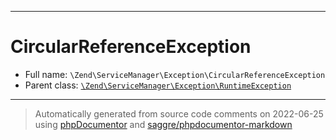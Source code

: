 ***

# CircularReferenceException

* Full name: `\Zend\ServiceManager\Exception\CircularReferenceException`
* Parent class: [`\Zend\ServiceManager\Exception\RuntimeException`](./RuntimeException.md)

***
> Automatically generated from source code comments on 2022-06-25 using [phpDocumentor](http://www.phpdoc.org/) and [saggre/phpdocumentor-markdown](https://github.com/Saggre/phpDocumentor-markdown)
